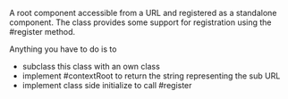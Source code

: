 A root component accessible from a URL and registered as a standalone component. 
The class provides some support for registration using the #register method.

Anything you have to do is to 
- subclass this class with an own class
- implement #contextRoot to return the string representing the sub URL
- implement class side initialize to call #register